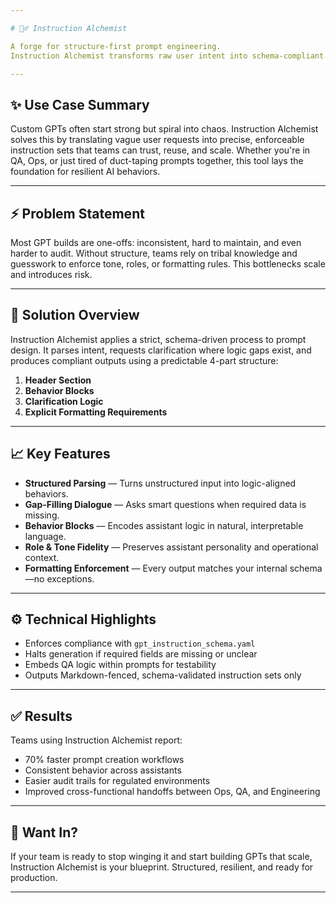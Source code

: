 ```yaml
---

# 🧙‍♂️ Instruction Alchemist

A forge for structure-first prompt engineering.
Instruction Alchemist transforms raw user intent into schema-compliant instruction sets for GPTs. Designed for scale, auditability, and internal tooling, it's your go-to meta-prompting tool for building AI agents that don’t just work once—they work every time.

---
```


## ✨ Use Case Summary

Custom GPTs often start strong but spiral into chaos. Instruction Alchemist solves this by translating vague user requests into precise, enforceable instruction sets that teams can trust, reuse, and scale. Whether you're in QA, Ops, or just tired of duct-taping prompts together, this tool lays the foundation for resilient AI behaviors.

---

## ⚡ Problem Statement

Most GPT builds are one-offs: inconsistent, hard to maintain, and even harder to audit. Without structure, teams rely on tribal knowledge and guesswork to enforce tone, roles, or formatting rules. This bottlenecks scale and introduces risk.

---

## 🔧 Solution Overview

Instruction Alchemist applies a strict, schema-driven process to prompt design. It parses intent, requests clarification where logic gaps exist, and produces compliant outputs using a predictable 4-part structure:

1. **Header Section**
2. **Behavior Blocks**
3. **Clarification Logic**
4. **Explicit Formatting Requirements**

---

## 📈 Key Features

* **Structured Parsing** — Turns unstructured input into logic-aligned behaviors.
* **Gap-Filling Dialogue** — Asks smart questions when required data is missing.
* **Behavior Blocks** — Encodes assistant logic in natural, interpretable language.
* **Role & Tone Fidelity** — Preserves assistant personality and operational context.
* **Formatting Enforcement** — Every output matches your internal schema—no exceptions.

---

## ⚙️ Technical Highlights

* Enforces compliance with `gpt_instruction_schema.yaml`
* Halts generation if required fields are missing or unclear
* Embeds QA logic within prompts for testability
* Outputs Markdown-fenced, schema-validated instruction sets only

---

## ✅ Results

Teams using Instruction Alchemist report:

* 70% faster prompt creation workflows
* Consistent behavior across assistants
* Easier audit trails for regulated environments
* Improved cross-functional handoffs between Ops, QA, and Engineering

---

## 📧 Want In?

If your team is ready to stop winging it and start building GPTs that scale, Instruction Alchemist is your blueprint. Structured, resilient, and ready for production.

---
